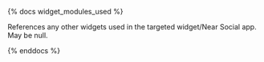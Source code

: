 {% docs widget_modules_used %}

References any other widgets used in the targeted widget/Near Social app. May be null.

{% enddocs %}